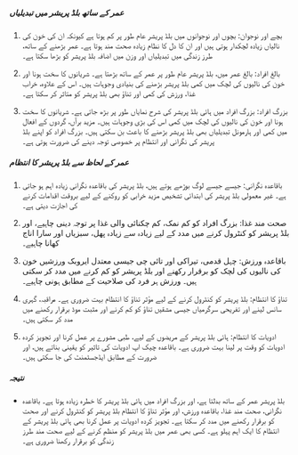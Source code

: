 ##### عمر کے ساتھ بلڈ پریشر میں تبدیلیاں

1. بچے اور نوجوان: بچوں اور نوجوانوں میں بلڈ پریشر عام طور پر کم ہوتا ہے کیونکہ ان کی خون کی نالیاں زیادہ لچکدار ہوتی ہیں اور ان کا دل کا نظام زیادہ صحت مند ہوتا ہے۔ عمر بڑھنے کے ساتھ، طرز زندگی میں تبدیلیاں اور وزن میں اضافہ بلڈ پریشر کو بڑھا سکتا ہے۔

2. بالغ افراد: بالغ عمر میں، بلڈ پریشر عام طور پر عمر کے ساتھ بڑھتا ہے۔ شریانوں کا سخت ہونا اور خون کی نالیوں کی لچک میں کمی بلڈ پریشر بڑھنے کی بنیادی وجوہات ہیں۔ اس کے علاوہ، خراب غذا، ورزش کی کمی اور تناؤ بھی بلڈ پریشر کو متاثر کر سکتا ہے۔

3. بزرگ افراد: بزرگ افراد میں ہائی بلڈ پریشر کی شرح نمایاں طور پر بڑھ جاتی ہے۔ شریانوں کا سخت ہونا اور خون کی نالیوں کی لچک میں کمی اس کی بڑی وجوہات ہیں۔ مزید برآں، گردوں کے افعال میں کمی اور ہارمونل تبدیلیاں بھی بلڈ پریشر بڑھنے کا باعث بن سکتی ہیں۔ بزرگ افراد کو اپنے بلڈ پریشر کی نگرانی اور انتظام پر خصوصی توجہ دینے کی ضرورت ہوتی ہے۔

##### عمر کے لحاظ سے بلڈ پریشر کا انتظام

1. باقاعدہ نگرانی: جیسے جیسے لوگ بوڑھے ہوتے ہیں، بلڈ پریشر کی باقاعدہ نگرانی زیادہ اہم ہو جاتی ہے۔ غیر معمولی بلڈ پریشر کی ابتدائی تشخیص مزید خرابی کو روکنے کے لیے بروقت اقدامات کرنے کی اجازت دیتی ہے۔

2. صحت مند غذا: بزرگ افراد کو کم نمک، کم چکنائی والی غذا پر توجہ دینی چاہیے، اور بلڈ پریشر کو کنٹرول کرنے میں مدد کے لیے زیادہ سے زیادہ پھل، سبزیاں اور سارا اناج کھانا چاہیے۔

3. باقاعدہ ورزش: چہل قدمی، تیراکی اور تائی چی جیسی معتدل ایروبک ورزشیں خون کی نالیوں کی لچک کو برقرار رکھنے اور بلڈ پریشر کو کم کرنے میں مدد کر سکتی ہیں۔ ورزش ہر فرد کی صلاحیت کے مطابق ہونی چاہیے۔

4. تناؤ کا انتظام: بلڈ پریشر کو کنٹرول کرنے کے لیے مؤثر تناؤ کا انتظام بہت ضروری ہے۔ مراقبہ، گہری سانس لینے اور تفریحی سرگرمیاں جیسی مشقیں تناؤ کو کم کرنے اور مثبت موڈ برقرار رکھنے میں مدد کر سکتی ہیں۔

5. ادویات کا انتظام: ہائی بلڈ پریشر کے مریضوں کے لیے، طبی مشورے پر عمل کرنا اور تجویز کردہ ادویات کو وقت پر لینا بہت ضروری ہے۔ باقاعدہ چیک اپ ادویات کی تاثیر کو یقینی بناتے ہیں، اور ضرورت کے مطابق ایڈجسٹمنٹ کی جا سکتی ہیں۔

##### نتیجہ
* بلڈ پریشر عمر کے ساتھ بدلتا ہے، اور بزرگ افراد میں ہائی بلڈ پریشر کا خطرہ زیادہ ہوتا ہے۔ باقاعدہ نگرانی، صحت مند غذا، باقاعدہ ورزش، اور مؤثر تناؤ کا انتظام بلڈ پریشر کو کنٹرول کرنے اور صحت کو برقرار رکھنے میں مدد کر سکتا ہے۔ تجویز کردہ ادویات پر عمل کرنا بھی ہائی بلڈ پریشر کے انتظام کا ایک اہم پہلو ہے۔ کسی بھی عمر میں بلڈ پریشر کو منظم کرنے کے لیے صحت مند طرز زندگی کو برقرار رکھنا ضروری ہے۔